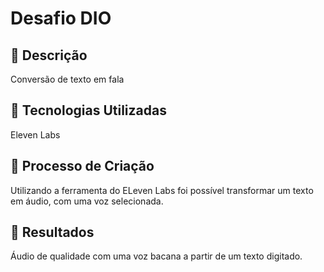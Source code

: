 # Desafio DIO

## 📒 Descrição
Conversão de texto em fala

## 🤖 Tecnologias Utilizadas
Eleven Labs

## 🧐 Processo de Criação
Utilizando a ferramenta do ELeven Labs foi possível transformar um texto em áudio, com uma voz selecionada.

## 🚀 Resultados
Áudio de qualidade com uma voz bacana a partir de um texto digitado.
